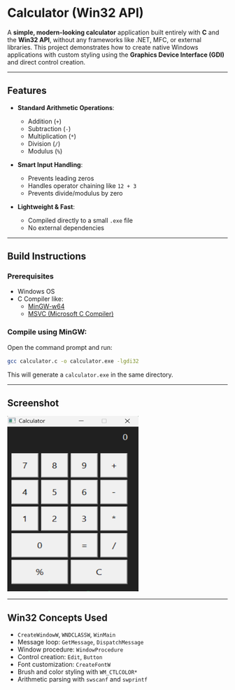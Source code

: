 # Calculator (Win32 API)

A **simple, modern-looking calculator** application built entirely with **C** and the **Win32 API**, without any frameworks like .NET, MFC, or external libraries. This project demonstrates how to create native Windows applications with custom styling using the **Graphics Device Interface (GDI)** and direct control creation.

---

## Features

- **Standard Arithmetic Operations**:
  - Addition (`+`)
  - Subtraction (`-`)
  - Multiplication (`*`)
  - Division (`/`)
  - Modulus (`%`)

- **Smart Input Handling**:
  - Prevents leading zeros
  - Handles operator chaining like `12 + 3`
  - Prevents divide/modulus by zero

- **Lightweight & Fast**:
  - Compiled directly to a small `.exe` file
  - No external dependencies

---

## Build Instructions

### Prerequisites

- Windows OS
- C Compiler like:
  - [MinGW-w64](https://www.mingw-w64.org/)
  - [MSVC (Microsoft C Compiler)](https://visualstudio.microsoft.com/)

### Compile using MinGW:

Open the command prompt and run:

```bash
gcc calculator.c -o calculator.exe -lgdi32
```

This will generate a `calculator.exe` in the same directory.

---

## Screenshot

<img src="Screenshot\Screenshot 2025-08-06 222705.png" alt="Calculator Screenshot" width="300" height="400">

---

## Win32 Concepts Used

- `CreateWindowW`, `WNDCLASSW`, `WinMain`
- Message loop: `GetMessage`, `DispatchMessage`
- Window procedure: `WindowProcedure`
- Control creation: `Edit`, `Button`
- Font customization: `CreateFontW`
- Brush and color styling with `WM_CTLCOLOR*`
- Arithmetic parsing with `swscanf` and `swprintf`


